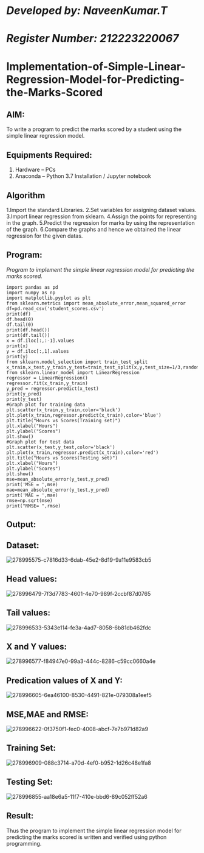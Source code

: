 # *Developed by: NaveenKumar.T*
# *Register Number: 212223220067*
# Implementation-of-Simple-Linear-Regression-Model-for-Predicting-the-Marks-Scored

## AIM:
To write a program to predict the marks scored by a student using the simple linear regression model.

## Equipments Required:
1. Hardware – PCs
2. Anaconda – Python 3.7 Installation / Jupyter notebook

## Algorithm
1.Import the standard Libraries.
2.Set variables for assigning dataset values.
3.Import linear regression from sklearn.
4.Assign the points for representing in the graph. 
5.Predict the regression for marks by using the representation of the graph. 
6.Compare the graphs and hence we obtained the linear regression for the given datas.

## Program:

*Program to implement the simple linear regression model for predicting the marks scored.*
```
import pandas as pd
import numpy as np
import matplotlib.pyplot as plt
from sklearn.metrics import mean_absolute_error,mean_squared_error
df=pd.read_csv('student_scores.csv')
print(df)
df.head(0)
df.tail(0)
print(df.head())
print(df.tail())
x = df.iloc[:,:-1].values
print(x)
y = df.iloc[:,1].values
print(y)
from sklearn.model_selection import train_test_split
x_train,x_test,y_train,y_test=train_test_split(x,y,test_size=1/3,random_state=0)
from sklearn.linear_model import LinearRegression
regressor = LinearRegression()
regressor.fit(x_train,y_train)
y_pred = regressor.predict(x_test)
print(y_pred)
print(y_test)
#Graph plot for training data
plt.scatter(x_train,y_train,color='black')
plt.plot(x_train,regressor.predict(x_train),color='blue')
plt.title("Hours vs Scores(Training set)")
plt.xlabel("Hours")
plt.ylabel("Scores")
plt.show()
#Graph plot for test data
plt.scatter(x_test,y_test,color='black')
plt.plot(x_train,regressor.predict(x_train),color='red')
plt.title("Hours vs Scores(Testing set)")
plt.xlabel("Hours")
plt.ylabel("Scores")
plt.show()
mse=mean_absolute_error(y_test,y_pred)
print('MSE = ',mse)
mae=mean_absolute_error(y_test,y_pred)
print('MAE = ',mae)
rmse=np.sqrt(mse)
print("RMSE= ",rmse)
```

## Output:

## Dataset:

![278995575-c7816d33-6dab-45e2-8d19-9a11e9583cb5](https://github.com/cherryscharan/Implementation-of-Simple-Linear-Regression-Model-for-Predicting-the-Marks-Scored/assets/146930617/77f02a64-78ed-4399-9259-689112602f13)

## Head values:

![278996479-7f3d7783-4601-4e70-989f-2ccbf87d0765](https://github.com/cherryscharan/Implementation-of-Simple-Linear-Regression-Model-for-Predicting-the-Marks-Scored/assets/146930617/2228870b-adf9-4236-bf2a-f93acbc08937)

## Tail values:

![278996533-5343e114-fe3a-4ad7-8058-6b81db462fdc](https://github.com/cherryscharan/Implementation-of-Simple-Linear-Regression-Model-for-Predicting-the-Marks-Scored/assets/146930617/0e784047-1170-45a3-bd22-43cd181fff54)

## X and Y values:

![278996577-f84947e0-99a3-444c-8286-c59cc0660a4e](https://github.com/cherryscharan/Implementation-of-Simple-Linear-Regression-Model-for-Predicting-the-Marks-Scored/assets/146930617/a972a1b3-dcc7-47a8-864c-5bf42cf65a47)

## Predication values of X and Y:

![278996605-6ea46100-8530-4491-821e-079308a1eef5](https://github.com/cherryscharan/Implementation-of-Simple-Linear-Regression-Model-for-Predicting-the-Marks-Scored/assets/146930617/3f2f6b09-9e82-4dcc-84fa-392a8e05569f)

## MSE,MAE and RMSE:

![278996622-0f3750f1-fec0-4008-abcf-7e7b971d82a9](https://github.com/cherryscharan/Implementation-of-Simple-Linear-Regression-Model-for-Predicting-the-Marks-Scored/assets/146930617/1829f39a-a952-4061-8bc3-4f87430672c9)

## Training Set:

![278996909-088c3714-a70d-4ef0-b952-1d26c48e1fa8](https://github.com/cherryscharan/Implementation-of-Simple-Linear-Regression-Model-for-Predicting-the-Marks-Scored/assets/146930617/7ef0574c-8a40-4ac3-8d7a-8f8395ea02fa)

## Testing Set:

![278996855-aa18e6a5-11f7-410e-bbd6-89c052ff52a6](https://github.com/cherryscharan/Implementation-of-Simple-Linear-Regression-Model-for-Predicting-the-Marks-Scored/assets/146930617/2a3f0b60-a2bb-4604-be0e-2cb6770e9d81)

## Result:
Thus the program to implement the simple linear regression model for predicting the marks scored is written and verified using python programming.
